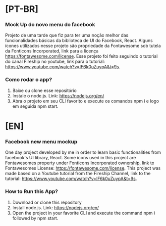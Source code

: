# [PT-BR]
### Mock Up do novo menu do facebook
Projeto de uma tarde que fiz para ter uma noção melhor das funcionalidades básicas da biblioteca de UI do Facebook, React. Alguns ícones utilizados nesse projeto são propriedade da Fontawesome sob tutela da Fonticons Incorporated, link para a licença https://fontawesome.com/license. Esse projeto foi feito seguindo o tutorial do canal Fireship no youtube, link para o tutorial: https://www.youtube.com/watch?v=IF6k0uZuypA&t=9s.

### Como rodar o app?
1. Baixe ou clone esse repositório
2. Instale o node.js. Link: https://nodejs.org/en/
3. Abra o projeto em seu CLI favorito e execute os comandos npm i e logo em seguida npm start.

# [EN]
### Facebook new menu mockup
One day project developed by me in order to learn basic functionalities from facebook's UI library, React. Some icons used in this project are Fontawesomes property under Fonticons Incorporated ownership, link to Fontawesomes License: https://fontawesome.com/license. This project was made based on a Youtube tutorial from the Fireship Channel, link to the tutorial: https://www.youtube.com/watch?v=IF6k0uZuypA&t=9s.

### How to Run this App?
1. Download or clone this repository
2. Install node.js. Link: https://nodejs.org/en/
3. Open the project in your favorite CLI and execute the command npm i followed by npm start.
